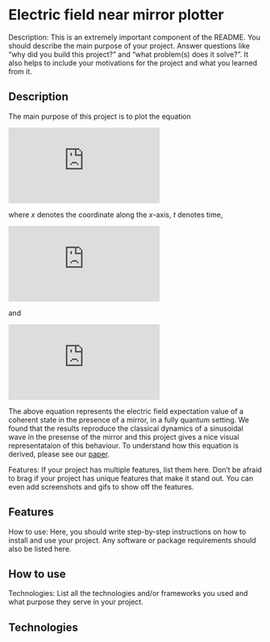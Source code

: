 # Electric field near mirror plotter

Description: This is an extremely important component of the README. You should describe the main purpose of your project. 
Answer questions like “why did you build this project?” and “what problem(s) does it solve?”. 
It also helps to include your motivations for the project and what you learned from it.

## Description
The main purpose of this project is to plot the equation 

![first equation](https://latex.codecogs.com/gif.latex?y%28x%2Ct%29%3D%5Ccos%5Cleft%28%5Cint_0%5Et%5COmega%28x-ct%27%29%7B%5Crm%20d%7Dt%27%5Cright%29%5Ccos%28x_t%29&plus;%5Csin%5Cleft%28%5Cint_0%5Et%5COmega%28x&plus;ct%27%29%7B%5Crm%20d%7Dt%27%5Cright%29%5Ccos%5Cleft%28x_%7B-t%7D%5Cright%29) 

where *x* denotes the coordinate along the *x*-axis, *t* denotes time,

![second equation](https://latex.codecogs.com/gif.latex?%5COmega%28x%29%3D%20%5Cbegin%7Bcases%7D%20%5Cfrac%7B%5Cpi%7D%7B2%7D%20%26%20%7B%5Crm%20if%7D%20-%5Cfrac%7B1%7D%7B2%7D%5Cleq%20x%5Cleq%20%5Cfrac%7B1%7D%7B2%7D%2C%20%5C%5C%200%20%26%20%7B%5Crm%20otherwise%7D.%20%5Cend%7Bcases%7D)

and

![third equation](https://latex.codecogs.com/gif.latex?x_t%3Dx-ct%5C%2C%2C%5C%2C%5C%2Cx_%7B-t%7D%3Dx&plus;ct%5C%2C.)

The above equation represents the electric field expectation value of a coherent state in the presence of a mirror, in a fully quantum setting. We found that the results reproduce the classical dynamics of a sinusoidal wave in the presense of the mirror and this project gives a nice visual representataion of this behaviour.
To understand how this equation is derived, please see our [paper](https://www.tandfonline.com/doi/full/10.1080/09500340.2021.1936241).


Features: If your project has multiple features, list them here. Don’t be afraid to brag if your project has unique features that make it stand out. 
You can even add screenshots and gifs to show off the features.
## Features

How to use: Here, you should write step-by-step instructions on how to install and use your project. 
Any software or package requirements should also be listed here.
## How to use

Technologies: List all the technologies and/or frameworks you used and what purpose they serve in your project.
## Technologies
